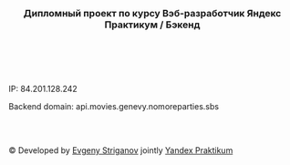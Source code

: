 <br>
<div align="center"><h3>Дипломный проект по курсу Вэб-разработчик Яндекс Практикум / Бэкенд</h3></div>   
<br>

##

<br>

IP: 84.201.128.242

Backend domain: api.movies.genevy.nomoreparties.sbs

<br>

##
####
© Developed by [Evgeny Striganov](https://github.com/genevy) jointly [Yandex Praktikum](https://practicum.yandex.ru/web/)


